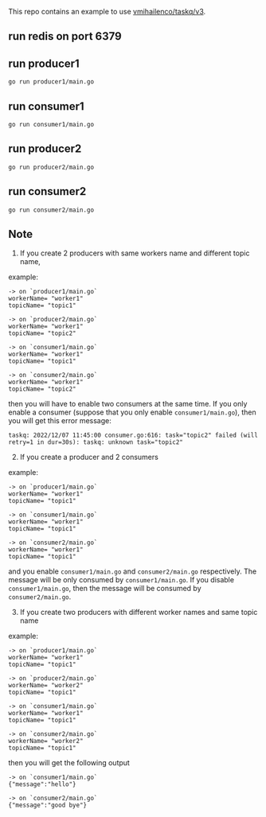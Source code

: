 This repo contains an example to use [vmihailenco/taskq/v3](github.com/vmihailenco/taskq/v3).
## run redis on port 6379

## run producer1

```
go run producer1/main.go
```

## run consumer1

```
go run consumer1/main.go
```

## run producer2

```
go run producer2/main.go
```

## run consumer2

```
go run consumer2/main.go
```

## Note
1. If you create 2 producers with same workers name and different topic name,

example:

```
-> on `producer1/main.go`
workerName= "worker1"
topicName= "topic1"

-> on `producer2/main.go`
workerName= "worker1"
topicName= "topic2"

-> on `consumer1/main.go`
workerName= "worker1"
topicName= "topic1"

-> on `consumer2/main.go`
workerName= "worker1"
topicName= "topic2"
```

then you will have to enable two consumers at the same time. If you only enable
a consumer (suppose that you only enable `consumer1/main.go`), then you will get this error message:

```
taskq: 2022/12/07 11:45:00 consumer.go:616: task="topic2" failed (will retry=1 in dur=30s): taskq: unknown task="topic2"
```

2. If you create a producer and 2 consumers

example:

```
-> on `producer1/main.go`
workerName= "worker1"
topicName= "topic1"

-> on `consumer1/main.go`
workerName= "worker1"
topicName= "topic1"

-> on `consumer2/main.go`
workerName= "worker1"
topicName= "topic1"
```

and you enable `consumer1/main.go` and `consumer2/main.go` respectively. The message will be only
consumed by `consumer1/main.go`. If you disable `consumer1/main.go`, then the message will be
consumed by `consumer2/main.go`.

3. If you create two producers with different worker names and same topic name

example:

```
-> on `producer1/main.go`
workerName= "worker1"
topicName= "topic1"

-> on `producer2/main.go`
workerName= "worker2"
topicName= "topic1"

-> on `consumer1/main.go`
workerName= "worker1"
topicName= "topic1"

-> on `consumer2/main.go`
workerName= "worker2"
topicName= "topic1"
```

then you will get the following output

```
-> on `consumer1/main.go`
{"message":"hello"}

-> on `consumer2/main.go`
{"message":"good bye"}
```




